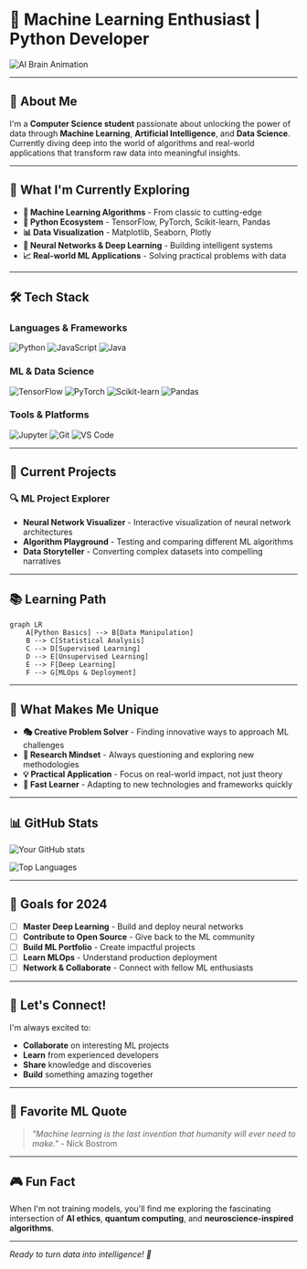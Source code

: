 # 🧠 Machine Learning Enthusiast | Python Developer

![AI Brain Animation](https://media.giphy.com/media/3o7aD2saalBwwftBIY/giphy.gif)

---

## 🚀 About Me

I'm a **Computer Science student** passionate about unlocking the power of data through **Machine Learning**, **Artificial Intelligence**, and **Data Science**. Currently diving deep into the world of algorithms and real-world applications that transform raw data into meaningful insights.

---

## 🎯 What I'm Currently Exploring

- **🤖 Machine Learning Algorithms** - From classic to cutting-edge
- **🐍 Python Ecosystem** - TensorFlow, PyTorch, Scikit-learn, Pandas
- **📊 Data Visualization** - Matplotlib, Seaborn, Plotly
- **🔬 Neural Networks & Deep Learning** - Building intelligent systems
- **📈 Real-world ML Applications** - Solving practical problems with data

---

## 🛠️ Tech Stack

### **Languages & Frameworks**
![Python](https://img.shields.io/badge/Python-3776AB?style=for-the-badge&logo=python&logoColor=white)
![JavaScript](https://img.shields.io/badge/JavaScript-F7DF1E?style=for-the-badge&logo=javascript&logoColor=black)
![Java](https://img.shields.io/badge/Java-ED8B00?style=for-the-badge&logo=openjdk&logoColor=white)

### **ML & Data Science**
![TensorFlow](https://img.shields.io/badge/TensorFlow-FF6F00?style=for-the-badge&logo=tensorflow&logoColor=white)
![PyTorch](https://img.shields.io/badge/PyTorch-EE4C2C?style=for-the-badge&logo=pytorch&logoColor=white)
![Scikit-learn](https://img.shields.io/badge/scikit--learn-F7931E?style=for-the-badge&logo=scikit-learn&logoColor=white)
![Pandas](https://img.shields.io/badge/Pandas-150458?style=for-the-badge&logo=pandas&logoColor=white)

### **Tools & Platforms**
![Jupyter](https://img.shields.io/badge/Jupyter-F37626?style=for-the-badge&logo=jupyter&logoColor=white)
![Git](https://img.shields.io/badge/Git-F05032?style=for-the-badge&logo=git&logoColor=white)
![VS Code](https://img.shields.io/badge/VS_Code-007ACC?style=for-the-badge&logo=visual-studio-code&logoColor=white)

---

## 🎨 Current Projects

### **🔍 ML Project Explorer**
- **Neural Network Visualizer** - Interactive visualization of neural network architectures
- **Algorithm Playground** - Testing and comparing different ML algorithms
- **Data Storyteller** - Converting complex datasets into compelling narratives

---

## 📚 Learning Path

```mermaid
graph LR
    A[Python Basics] --> B[Data Manipulation]
    B --> C[Statistical Analysis]
    C --> D[Supervised Learning]
    D --> E[Unsupervised Learning]
    E --> F[Deep Learning]
    F --> G[MLOps & Deployment]
```

---

## 🌟 What Makes Me Unique

- **🎭 Creative Problem Solver** - Finding innovative ways to approach ML challenges
- **🔬 Research Mindset** - Always questioning and exploring new methodologies
- **💡 Practical Application** - Focus on real-world impact, not just theory
- **🚀 Fast Learner** - Adapting to new technologies and frameworks quickly

---

## 📊 GitHub Stats

![Your GitHub stats](https://github-readme-stats.vercel.app/api?username=eptiera&show_icons=true&theme=radical&hide_border=true)

![Top Languages](https://github-readme-stats.vercel.app/api/top-langs/?username=eptiera&layout=compact&theme=radical&hide_border=true)

---

## 🎯 Goals for 2024

- [ ] **Master Deep Learning** - Build and deploy neural networks
- [ ] **Contribute to Open Source** - Give back to the ML community
- [ ] **Build ML Portfolio** - Create impactful projects
- [ ] **Learn MLOps** - Understand production deployment
- [ ] **Network & Collaborate** - Connect with fellow ML enthusiasts

---

## 🤝 Let's Connect!

I'm always excited to:
- **Collaborate** on interesting ML projects
- **Learn** from experienced developers
- **Share** knowledge and discoveries
- **Build** something amazing together

---

## 💭 Favorite ML Quote

> *"Machine learning is the last invention that humanity will ever need to make."* - Nick Bostrom

---

## 🎮 Fun Fact

When I'm not training models, you'll find me exploring the fascinating intersection of **AI ethics**, **quantum computing**, and **neuroscience-inspired algorithms**.

---

*Ready to turn data into intelligence! 🚀*

<!--
**eptiera/eptiera** is a ✨ _special_ ✨ repository because its `README.md` (this file) appears on your GitHub profile.
-->
